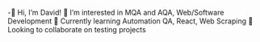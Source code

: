 -👋 Hi, I’m David!
👀 I’m interested in MQA and AQA, Web/Software Development
🌱 Currently learning Automation QA, React, Web Scraping
💼 Looking to collaborate on testing projects

